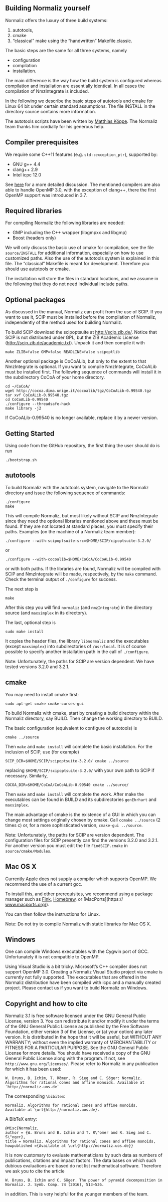 ## Building Normaliz yourself

Normaliz offers the luxury of three build systems:

1. autotools,
2. cmake
3. “classical” make using the “handwritten” Makefile.classic.

The basic steps are the same for all three systems, namely

* configuration
* compilation 
* installation.

The main difference is the way how the build system is configured whereas compilation and installation are essentially identical. In all cases the compilation of NmzIntegrate is included.

In the following we describe the basic steps of autotools and cmake for Linux 64 bit under certain standard assumptions. The file INSTALL in the directory source contains more information.

The autotools scripts have been written by [Matthias Köppe](https://github.com/mkoeppe). The Normaliz team thanks him cordially for his generous help.

## Compiler prerequisites

We require some C++11 features (e.g. `std::exception_ptr`), supported by:

* GNU g++ 4.4 
* clang++ 2.9 
* Intel icpc 12.0

See [here](https://github.com/Normaliz/Normaliz/issues/26) for a more detailed discussion. The mentioned compilers are also able to handle OpenMP 3.0, with the exception of clang++, there the first OpenMP support was introduced in 3.7.

## Required libraries

For compiling Normaliz the following libraries are needed:

* GMP including the C++ wrapper (libgmpxx and libgmp)
* Boost (headers only)

We will only discuss the basic use of cmake for compilation, see the file `source/INSTALL` for additional information, especially on how to use customized paths. Also the use of the autotools system is explained in this file. The “classical” Makefile is meant for development. Therefore you should use autotools or cmake.

The installation will store the files in standard locations, and we assume in the following that they do not need individual include paths.

## Optional packages

As discussed in the manual, Normaliz can profit from the use of SCIP. If you want to use it, SCIP must be installed before the compilation of Normaliz, independently of the method used for building Normaliz.

To build SCIP download the scipoptsuite at http://scip.zib.de/. Notice that SCIP is not distributed under GPL, but the ZIB Academic License (http://scip.zib.de/academic.txt). Unpack it and then compile it with

```make ZLIB=false GMP=false READLINE=false scipoptlib```

Another optional package is CoCoALib, but only to the extent to that NmzIntegrate is optional. If you want to compile NmzIntegrate, CoCoALib must be installed first. The following sequence of commands will install it in the subdirectory CoCoA of your home directory.

```mkdir ~/CoCoA/
cd ~/CoCoA/
wget http://cocoa.dima.unige.it/cocoalib/tgz/CoCoALib-0.99540.tgz
tar xvf CoCoALib-0.99540.tgz
cd CoCoALib-0.99540
./configure --threadsafe-hack
make library -j2
```

If CoCoALib-0.99540 is no longer available, replace it by a newer version.

## Getting Started

Using code from the GitHub repository, the first thing the user should do is run

```./bootstrap.sh```

## autotools

To build Normaliz with the autotools system, navigate to the Normaliz directory and issue the following sequence of commands:

```
./configure
make
```

This will compile Normaliz, but most likely without SCIP and NmzIntegrate since they need the optional libraries mentioned above and these must be found. If they are not located at standard places, you must specify their paths. Examples (on the machine of a Normaliz team member):

```./configure --with-scipoptsuite-src=$HOME/SCIP/cipoptsuite-3.2.0/```

or

```./configure --with-cocoalib=$HOME/CoCoA/CoCoALib-0.99540```

or with both paths. If the libraries are found, Normaliz will be compiled with SCIP and NmzIntegrate will be made, respectively, by the `make` command. Check the terminal output of `./configure` for success.

The next step is 

```make```

After this step you will find `normaliz` (and `nmzIntegrate`) in the directory source (and `maxsimplex` in its directory). 

The last, optional step is

```sudo make install```

It copies the header files, the library `libnormaliz` and the executables (except `maxsimplex`) into subdirectories of `/usr/local`. It is of course possible to specify another installation path in the call of `./configure`.

Note: Unfortunately, the paths for SCIP are version dependent. We have tested versions 3.2.0 and 3.2.1.

## cmake

You may need to install cmake first:

```sudo apt-get cmake cmake-curses-gui```

To build Normaliz with cmake, start by creating a build directory within the Normaliz directory, say BUILD. Then change the working directory to BUILD.

The basic configuration (equivalent to configure of autotools) is

```cmake ../source```

Then `make` and `make install` will complete the basic installation. For the inclusion of SCIP, use (for example)

```SCIP_DIR=$HOME/SCIP/scipoptsuite-3.2.0/ cmake ../source``` 
     
replacing `$HOME/SCIP/scipoptsuite-3.2.0/` with your own path to SCIP if necessary. Similarly,

```COCOA_DIR=$HOME/CoCoA/CoCoALib-0.99540 cmake ../source/```

Then `make` and `make install` will complete the work. After make the executables can be found in BUILD and its subdirectories `genEhrhart` and `maxsimplex`.

The main advantage of cmake is the existence of a GUI in which you can change most settings originally chosen by cmake. Call `ccmake ../source` (2 times c) or, for a more sophisticated version, `cmake-gui ../source`.

Note: Unfortunately, the paths for SCIP are version dependent. The configuration files for SCIP presently can find the versions 3.2.0 and 3.2.1. For another version you must edit the file `FindSCIP.cmake` in `source/cmake/Modules`.

## Mac OS X

Currently Apple does not supply a compiler which supports OpenMP. We recommend the use of a current gcc.

To install this, and other prerequisites, we recommend using a package manager such as [Fink](http://www.finkproject.org/), [Homebrew](http://brew.sh/), or [MacPorts](https:// www.macports.org/).

You can then follow the instructions for Linux.

Note: Do not try to compile Normaliz with static libraries for Mac OS X.

## Windows

One can compile Windows executables with the Cygwin port of GCC. Unfortunately it is not compatible to OpenMP.

Using Visual Studio is a bit tricky. Microsoft’s C++ compiler does not support OpenMP 3.0. Creating a Normaliz Visual Studio project via cmake is currently not fully supported. The executables that are offered in the Normaliz distribution have been compiled with icpc and a manually created project. Please contact us if you want to build Normaliz on Windows.

## Copyright and how to cite

Normaliz 3.1 is free software licensed under the GNU General Public License, version 3. You can redistribute it and/or modify it under the terms of the GNU General Public License as published by the Free Software Foundation, either version 3 of the License, or (at your option) any later version.
It is distributed in the hope that it will be useful, but WITHOUT ANY WARRANTY; without even the implied warranty of MERCHANTABILITY or FITNESS FOR A PARTICULAR PURPOSE. See the GNU General Public License for more details.
You should have received a copy of the GNU General Public License along with the program. If not, see `http://www.gnu.org/licenses/`.
Please refer to Normaliz in any publication for which it has been used:

    W. Bruns, B. Ichim, T. Römer, R. Sieg and C. Söger: Normaliz. Algorithms for rational cones and affine monoids. Available at `http://normaliz.uos.de` 

The corresponding `\bibitem`:

```\bibitem{Normaliz} W. Bruns, B. Ichim, T. R\"omer, R. Sieg and C. S\"oger:
Normaliz. Algorithms for rational cones and affine monoids.
Available at \url{http://normaliz.uos.de}.
```

A BibTeX entry:

```
@Misc{Normaliz,
author = {W. Bruns and B. Ichim and T. R\"omer and R. Sieg and C. S\"oger},
title = Normaliz. Algorithms for rational cones and affine monoids,
howpublished ={Available at \url{http://normaliz.uos.de}}
```

It is now customary to evaluate mathematicians by such data as numbers of publications, citations and impact factors. The data bases on which such dubious evaluations are based do not list mathematical software. Therefore we ask you to cite the article

```W. Bruns, B. Ichim and C. Söger. The power of pyramid decomposition in Normaliz. J. Symb. Comp. 74 (2016), 513–536.```

in addition. This is very helpful for the younger members of the team.